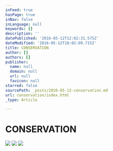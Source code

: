 ```yaml
---
inFeed: true
hasPage: true
inNav: false
inLanguage: null
keywords: []
description: ''
datePublished: '2016-05-12T12:02:31.575Z'
dateModified: '2016-05-12T10:02:09.715Z'
title: CONSERVATION
author: []
authors: []
publisher:
  name: null
  domain: null
  url: null
  favicon: null
starred: false
sourcePath: _posts/2016-05-12-conservation.md
url: conservation/index.html
_type: Article

---
```

# CONSERVATION
![](https://the-grid-user-content.s3-us-west-2.amazonaws.com/0de21fee-96aa-40dc-8f42-17e6962a4621.jpg)
![](https://the-grid-user-content.s3-us-west-2.amazonaws.com/f5badf49-75b4-4d89-a2cb-74dd5fef63a5.jpg)
![](https://the-grid-user-content.s3-us-west-2.amazonaws.com/13d752a0-2e63-4c69-baed-d3a478981e49.jpg)